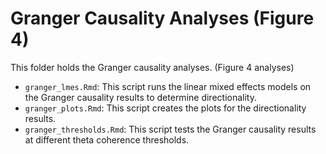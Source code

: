 # Granger Causality Analyses (Figure 4)

This folder holds the Granger causality analyses. (Figure 4 analyses)

- `granger_lmes.Rmd`: This script runs the linear mixed effects models on the Granger causality results to determine directionality.
- `granger_plots.Rmd`: This script creates the plots for the directionality results.
- `granger_thresholds.Rmd`: This script tests the Granger causality results at different theta coherence thresholds.